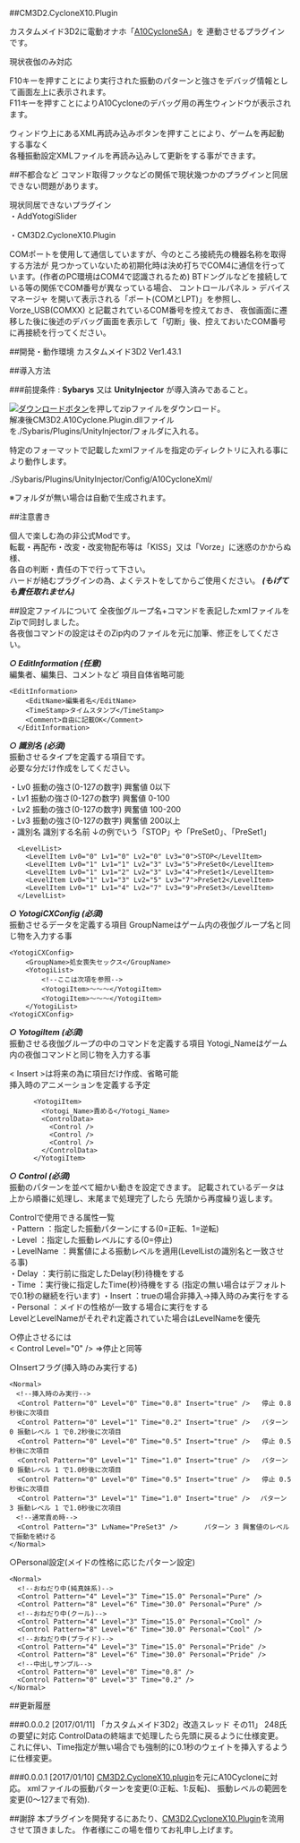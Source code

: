 ##CM3D2.CycloneX10.Plugin

カスタムメイド3D2に電動オナホ「[A10CycloneSA][]」を
連動させるプラグインです。
  
現状夜伽のみ対応  

F10キーを押すことにより実行された振動のパターンと強さをデバッグ情報として画面左上に表示されます。  
F11キーを押すことによりA10Cycloneのデバッグ用の再生ウィンドウが表示されます。  

ウィンドウ上にあるXML再読み込みボタンを押すことにより、ゲームを再起動する事なく  
各種振動設定XMLファイルを再読み込みして更新をする事ができます。  

##不都合など
コマンド取得フックなどの関係で現状幾つかのプラグインと同居できない問題があります。

現状同居できないプラグイン  
・AddYotogiSlider

・CM3D2.CycloneX10.Plugin

COMポートを使用して通信していますが、今のところ接続先の機器名称を取得する方法が
見つかっていないため初期化時は決め打ちでCOM4に通信を行っています。(作者のPC環境はCOM4で認識されるため)
BTドングルなどを接続している等の関係でCOM番号が異なっている場合、
コントロールパネル > デバイスマネージャ を開いて表示される「ポート(COMとLPT)」を参照し、
Vorze_USB(COMXX) と記載されているCOM番号を控えておき、
夜伽画面に遷移した後に後述のデバッグ画面を表示して「切断」後、控えておいたCOM番号に再接続を行ってください。

##開発・動作環境
カスタムメイド3D2	Ver1.43.1
  
##導入方法

###前提条件  : **Sybarys** 又は **UnityInjector** が導入済みであること。  

[![ダウンロードボタン][img_download]][master zip]を押してzipファイルをダウンロード。   
解凍後CM3D2.A10Cyclone.Plugin.dllファイルを./Sybaris/Plugins/UnityInjector/フォルダに入れる。

特定のフォーマットで記載したxmlファイルを指定のディレクトリに入れる事により動作します。

./Sybaris/Plugins/UnityInjector/Config/A10CycloneXml/

※フォルダが無い場合は自動で生成されます。
     
##注意書き

個人で楽しむ為の非公式Modです。  
転載・再配布・改変・改変物配布等は「KISS」又は「Vorze」に迷惑のかからぬ様、  
各自の判断・責任の下で行って下さい。  
ハードが絡むプラグインの為、よくテストをしてからご使用ください。  ***(もげても責任取れません)***

##設定ファイルについて
全夜伽グループ名+コマンドを表記したxmlファイルをZipで同封しました。   
各夜伽コマンドの設定はそのZip内のファイルを元に加筆、修正をしてください。  

***○ EditInformation (任意)***  
編集者、編集日、コメントなど 項目自体省略可能

```
<EditInformation>
    <EditName>編集者名</EditName>         
    <TimeStamp>タイムスタンプ</TimeStamp>
    <Comment>自由に記載OK</Comment>
  </EditInformation>
```

***○ 識別名 (必須)***  
振動させるタイプを定義する項目です。  
必要な分だけ作成をしてください。
  
・Lv0		振動の強さ(0-127の数字) 興奮値 0以下  
・Lv1		振動の強さ(0-127の数字) 興奮値 0-100   
・Lv2		振動の強さ(0-127の数字) 興奮値 100-200   
・Lv3		振動の強さ(0-127の数字) 興奮値 200以上   
・識別名	識別する名前  ↓の例でいう「STOP」や「PreSet0」、「PreSet1」

```
  <LevelList>
    <LevelItem Lv0="0" Lv1="0" Lv2="0" Lv3="0">STOP</LevelItem>
    <LevelItem Lv0="1" Lv1="1" Lv2="3" Lv3="5">PreSet0</LevelItem> 
    <LevelItem Lv0="1" Lv1="2" Lv2="3" Lv3="4">PreSet1</LevelItem> 
    <LevelItem Lv0="1" Lv1="3" Lv2="5" Lv3="7">PreSet2</LevelItem> 
    <LevelItem Lv0="1" Lv1="4" Lv2="7" Lv3="9">PreSet3</LevelItem>
  </LevelList>
```

***○ YotogiCXConfig (必須)***  
振動させるデータを定義する項目
GroupNameはゲーム内の夜伽グループ名と同じ物を入力する事
```
<YotogiCXConfig>
    <GroupName>処女喪失セックス</GroupName>
    <YotogiList>
	    <!--ここは次項を参照-->
        <YotogiItem>～～～</YotogiItem>
		<YotogiItem>～～～</YotogiItem>
    </YotogiList>
<YotogiCXConfig>
```

***○ YotogiItem (必須)***  
振動させる夜伽グループの中のコマンドを定義する項目
Yotogi_Nameはゲーム内の夜伽コマンドと同じ物を入力する事

< Insert >は将来の為に項目だけ作成、省略可能  
挿入時のアニメーションを定義する予定

```
      <YotogiItem>
        <Yotogi_Name>責める</Yotogi_Name>
        <ControlData>
          <Control />
          <Control />
          <Control />
        </ControlData>
      </YotogiItem>
```
***○ Control (必須)***  
振動のパターンを並べて細かい動きを設定できます。
記載されているデータは上から順番に処理し、末尾まで処理完了したら
先頭から再度繰り返します。

Controlで使用できる属性一覧  
・Pattern	：指定した振動パターンにする(0=正転、1=逆転)  
・Level		：指定した振動レベルにする(0=停止)  
・LevelName	：興奮値による振動レベルを適用(LevelListの識別名と一致させる事)  
・Delay		：実行前に指定したDelay(秒)待機をする  
・Time		：実行後に指定したTime(秒)待機をする  (指定の無い場合はデフォルトで0.1秒の継続を行います)
・Insert	：trueの場合非挿入→挿入時のみ実行をする  
・Personal	：メイドの性格が一致する場合に実行をする  
 LevelとLevelNameがそれぞれ定義されていた場合はLevelNameを優先  

○停止させるには  
 < Control Level="0" /> =>停止と同等  

○Insertフラグ(挿入時のみ実行する)
```
<Normal>
　<!--挿入時のみ実行-->
  <Control Pattern="0" Level="0" Time="0.8" Insert="true" />   停止 0.8秒後に次項目
  <Control Pattern="0" Level="1" Time="0.2" Insert="true" />   パターン 0 振動レベル 1 で0.2秒後に次項目　　
  <Control Pattern="0" Level="0" Time="0.5" Insert="true" />   停止 0.5秒後に次項目
  <Control Pattern="0" Level="1" Time="1.0" Insert="true" />   パターン 0 振動レベル 1 で1.0秒後に次項目
  <Control Pattern="0" Level="0" Time="0.5" Insert="true" />   停止 0.5秒後に次項目
  <Control Pattern="3" Level="1" Time="1.0" Insert="true" /> 　パターン 3 振動レベル 1 で1.0秒後に次項目
　<!--通常責め時-->
  <Control Pattern="3" LvName="PreSet3" />     　パターン 3 興奮値のレベルで振動を続ける
</Normal>
```
○Personal設定(メイドの性格に応じたパターン設定)
```
<Normal>
  <!--おねだり中(純真妹系)-->
  <Control Pattern="4" Level="3" Time="15.0" Personal="Pure" />
  <Control Pattern="8" Level="6" Time="30.0" Personal="Pure" />
  <!--おねだり中(クール)-->
  <Control Pattern="4" Level="3" Time="15.0" Personal="Cool" />
  <Control Pattern="8" Level="6" Time="30.0" Personal="Cool" />
  <!--おねだり中(プライド)-->
  <Control Pattern="4" Level="3" Time="15.0" Personal="Pride" />
  <Control Pattern="8" Level="6" Time="30.0" Personal="Pride" />
  <!--中出しサンプル-->
  <Control Pattern="0" Level="0" Time="0.8" />
  <Control Pattern="0" Level="3" Time="0.2" />
</Normal>
```

##更新履歴

###0.0.0.2 [2017/01/11]
「カスタムメイド3D2」改造スレッド その11」 248氏の要望に対応
ControlDataの終端まで処理したら先頭に戻るように仕様変更。
これに伴い、Time指定が無い場合でも強制的に0.1秒のウェイトを挿入するように仕様変更。

###0.0.0.1 [2017/01/10]
[CM3D2.CycloneX10.plugin][]を元にA10Cycloneに対応。
xmlファイルの振動パターンを変更(0:正転、1:反転)、
振動レベルの範囲を変更(0～127まで有効).

##謝辞
本プラグインを開発するにあたり、[CM3D2.CycloneX10.Plugin][]を流用させて頂きました。
作者様にこの場を借りてお礼申し上げます。

[A10CycloneSA]: http://www.vorze.jp/a10cyclonesa/ "A10CycloneSA"
[CM3D2.CycloneX10.Plugin]: https://github.com/sirogane/CM3D2.CycloneX10.plugin/ "CM3D2.AddModsSlider.Plugin/"
[master zip]: https://github.com/obtdai/CM3D2.CycloneX10.plugin/archive/master.zip "master zip"
[img_download]: http://i.imgur.com/byav3Uf.png "ダウンロードボタン"
